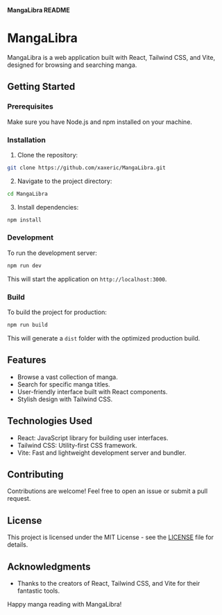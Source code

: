 **MangaLibra README**

# MangaLibra

MangaLibra is a web application built with React, Tailwind CSS, and Vite, designed for browsing and searching manga.

## Getting Started

### Prerequisites

Make sure you have Node.js and npm installed on your machine.

### Installation

1. Clone the repository:

```bash
git clone https://github.com/xaxeric/MangaLibra.git
```

2. Navigate to the project directory:

```bash
cd MangaLibra
```

3. Install dependencies:

```bash
npm install
```

### Development

To run the development server:

```bash
npm run dev
```

This will start the application on `http://localhost:3000`.

### Build

To build the project for production:

```bash
npm run build
```

This will generate a `dist` folder with the optimized production build.

## Features

- Browse a vast collection of manga.
- Search for specific manga titles.
- User-friendly interface built with React components.
- Stylish design with Tailwind CSS.

## Technologies Used

- React: JavaScript library for building user interfaces.
- Tailwind CSS: Utility-first CSS framework.
- Vite: Fast and lightweight development server and bundler.

## Contributing

Contributions are welcome! Feel free to open an issue or submit a pull request.

## License

This project is licensed under the MIT License - see the [LICENSE](LICENSE) file for details.

## Acknowledgments

- Thanks to the creators of React, Tailwind CSS, and Vite for their fantastic tools.

Happy manga reading with MangaLibra!
